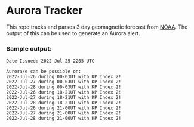 # Aurora Tracker
This repo tracks and parses 3 day geomagnetic forecast from [NOAA](https://www.swpc.noaa.gov/products/3-day-geomagnetic-forecast). The output of this can be used to generate an Aurora alert.

### Sample output:
```
Date Issued: 2022 Jul 25 2205 UTC

Aurora/e can be possible on:
2022-Jul-26 during 00-03UT with KP Index 2!
2022-Jul-27 during 00-03UT with KP Index 2!
2022-Jul-28 during 00-03UT with KP Index 2!
2022-Jul-26 during 18-21UT with KP Index 2!
2022-Jul-27 during 18-21UT with KP Index 2!
2022-Jul-28 during 18-21UT with KP Index 2!
2022-Jul-26 during 21-00UT with KP Index 2!
2022-Jul-27 during 21-00UT with KP Index 2!
2022-Jul-28 during 21-00UT with KP Index 2!
```